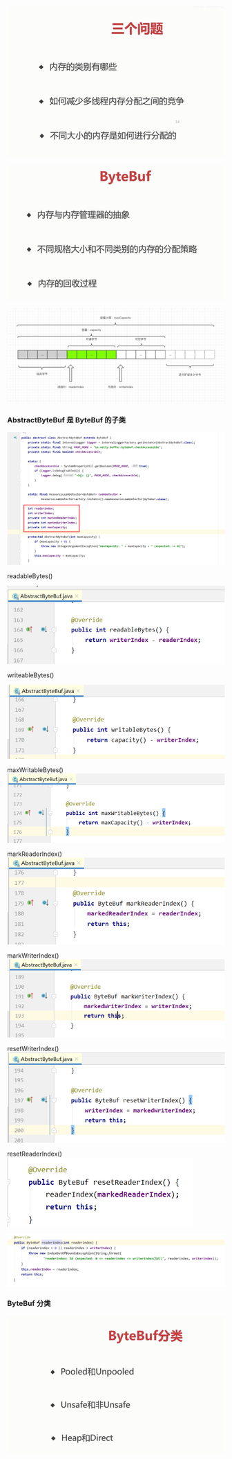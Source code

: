 
![](assets/markdown-img-paste-20200614175150979.png)

![](assets/markdown-img-paste-20200614175215718.png)

![](assets/markdown-img-paste-20200614175306140.png)


### AbstractByteBuf 是 ByteBuf 的子类

![](assets/markdown-img-paste-2020061514465410.png)

readableBytes()

![](assets/markdown-img-paste-20200615144826749.png)

writeableBytes()

![](assets/markdown-img-paste-20200615144857166.png)

maxWritableBytes()
![](assets/markdown-img-paste-20200615145012109.png)

markReaderIndex()
![](assets/markdown-img-paste-20200615145102238.png)

markWriterIndex()
![](assets/markdown-img-paste-20200615145133718.png)

resetWriterIndex()
![](assets/markdown-img-paste-20200615145218292.png)


resetReaderIndex()
![](assets/markdown-img-paste-2020061514525212.png)

![](assets/markdown-img-paste-20200615145259285.png)

### ByteBuf 分类

![](assets/markdown-img-paste-20200615150405437.png)
